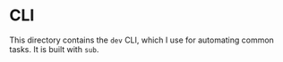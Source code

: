 # CLI

This directory contains the `dev` CLI, which I use for automating common tasks.
It is built with `sub`.
